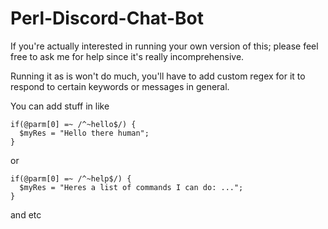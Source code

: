 # Perl-Discord-Chat-Bot
If you're actually interested in running your own version of this; please feel free to ask me for help since it's really incomprehensive.

Running it as is won't do much, you'll have to add custom regex for it to respond to certain keywords or messages in general. 

You can add stuff in like

    if(@parm[0] =~ /^~hello$/) {
      $myRes = "Hello there human";
    }

or

    if(@parm[0] =~ /^~help$/) {
      $myRes = "Heres a list of commands I can do: ...";
    }

and etc
